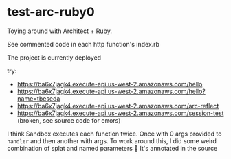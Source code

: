 # test-arc-ruby0

Toying around with Architect + Ruby.

See commented code in each http function's index.rb

The project is currently deployed

try:
* https://ba6x7jagk4.execute-api.us-west-2.amazonaws.com/hello
* https://ba6x7jagk4.execute-api.us-west-2.amazonaws.com/hello?name=tbeseda
* https://ba6x7jagk4.execute-api.us-west-2.amazonaws.com/arc-reflect
* https://ba6x7jagk4.execute-api.us-west-2.amazonaws.com/session-test (broken, see source code for errors)

I think Sandbox executes each function twice. Once with 0 args provided to `handler` and then another with args. To work around this, I did some weird combination of splat and named parameters 😬 It's annotated in the source
